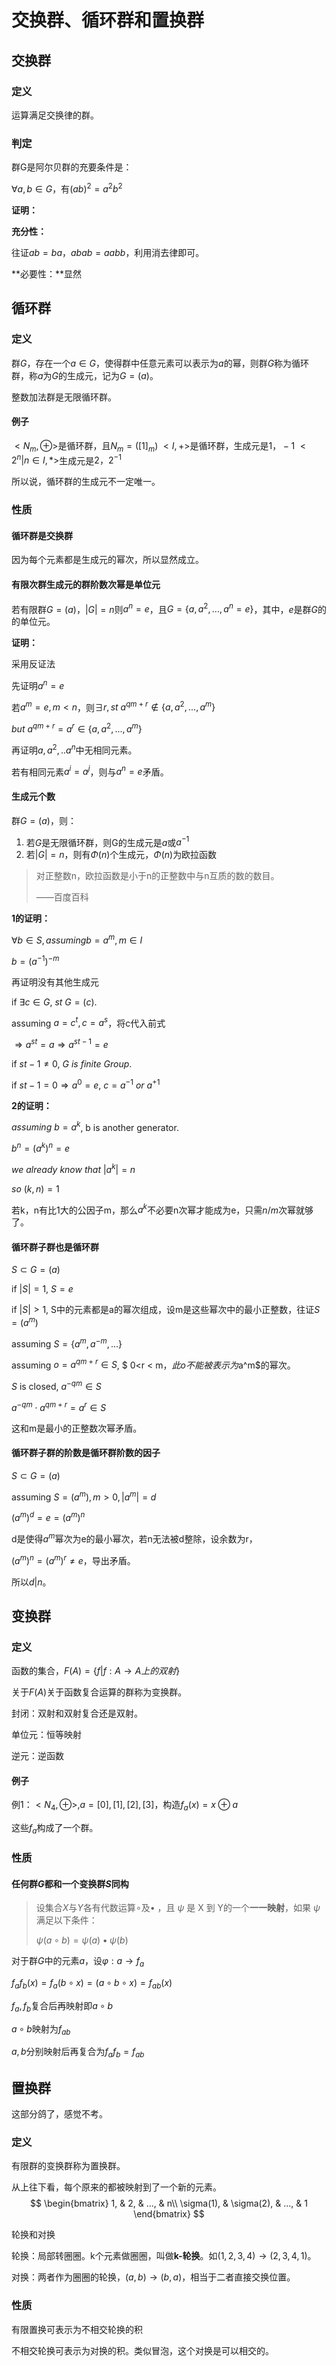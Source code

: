 # 交换群、循环群和置换群

## 交换群

### 定义

运算满足交换律的群。

### 判定

群G是阿尔贝群的充要条件是：

$\forall a,b \in G$，有$(ab)^2 = a^2 b^2$

**证明：**

**充分性：**

往证$ab = ba$，$abab = aabb$，利用消去律即可。

**必要性：**显然

## 循环群

### 定义

群$G$，存在一个$a \in G$，使得群中任意元素可以表示为$a$的幂，则群$G$称为循环群，称$a$为$G$的生成元，记为$G=(a)$。

整数加法群是无限循环群。

#### 例子

$<N_m,\oplus>$是循环群，且$N_m=([1]_m)$
$<I,+>$是循环群，生成元是$1，-1$
$<{2^n|n\in I},*>$生成元是$2，2^{-1}$

所以说，循环群的生成元不一定唯一。

### 性质

#### 循环群是交换群

因为每个元素都是生成元的幂次，所以显然成立。

#### 有限次群生成元的群阶数次幂是单位元

若有限群$G=(a)$，$|G| = n$则$a^n = e$，且$G=\{a, a^2, ..., a^n=e\}$，其中，$e$是群$G$的的单位元。

**证明：**

采用反证法

先证明$a^n = e$

若$a^m= e,m<n$，则$\exists r, st \ a^{qm+r} \notin \{a, a^2, ..., a^m\}$

$but \ a^{qm+r} = a^r \in \{a, a^2,... , a^m\}$

再证明${a, a^2 , .. a^n}$中无相同元素。

若有相同元素$a^i = a^j$，则与$a^n = e$矛盾。

#### 生成元个数

群$G=(a)$，则：

1. 若$G$是无限循环群，则G的生成元是$a$或$a^{-1}$
2. 若$|G| = n$，则有$\Phi(n)$个生成元，$\Phi(n)$为欧拉函数

> 对正整数n，欧拉函数是小于n的正整数中与n互质的数的数目。
>
> ——百度百科

**1的证明：**

$\forall b \in S, assuming b = a^m, m\in I$

$b = (a^{-1})^{-m}$

再证明没有其他生成元

if $\exists c \in G$, $st \ G = (c)$.

assuming $a = c^t, c = a^s$，将c代入前式

$\Rightarrow a^{st} = a \Rightarrow a^{st -1} = e$

if $st - 1 \neq 0$, $G\ is\ finite\ Group.$

if $st - 1 = 0 \Rightarrow a^0 = e$, $c = a^{-1} \ or\  a^{+1}$

**2的证明：**

$assuming\ b = a^k$, b is another generator.

$b^n = (a^k)^n = e$

$we\ already\ know\ that\ |a^k| = n$

$so\ (k,n) = 1$

若k，n有比1大的公因子m，那么$a^k$不必要n次幂才能成为e，只需$n/m$次幂就够了。

#### 循环群子群也是循环群

$S \subset G = (a)$

if $|S| = 1$, $S={e}$

if $|S| > 1$, S中的元素都是a的幂次组成，设m是这些幂次中的最小正整数，往证$S=(a^m)$

assuming $S = \{a^m , a^{-m}, ...\}$

assuming $o = a^{q m+r} \in S$, $ 0<r < m$，此o不能被表示为$a^m$的幂次。

$S$ is closed, $a^{-qm} \in S$

$a^{-qm} \cdot a^{qm+r} = a^r \in S$

这和m是最小的正整数次幂矛盾。

#### 循环群子群的阶数是循环群阶数的因子

$S \subset G = (a)$

assuming $S = (a^m), m > 0, |a^m| = d$

$(a^m)^d = e = (a^m)^n$

d是使得$a^m$幂次为e的最小幂次，若n无法被d整除，设余数为r，

$(a^m)^n = (a^m)^r \neq e$，导出矛盾。

所以$d|n$。

## 变换群

### 定义

函数的集合，$F(A) = \{f|f:A\rightarrow A 上的双射\}$

关于$F(A)$关于函数复合运算的群称为变换群。

封闭：双射和双射复合还是双射。

单位元：恒等映射

逆元：逆函数

#### 例子

例1：$<N_4, \oplus>, a=[0], [1], [2], [3]$，构造$f_a(x)=x \oplus a$

这些$f_a$构成了一个群。

### 性质

#### 任何群$G$都和一个变换群$S$同构

>设集合$X$与$Y$各有代数运算$\circ$及$\bullet$ ，且 $\psi$ 是 X 到 Y的一个**一一映射**，如果 $\psi$ 满足以下条件：
>
>$\psi(a \circ b) = \psi(a) \bullet \psi(b)$

对于群$G$中的元素$a$，设$\varphi: a \rightarrow f_a$

$f_{a}f_{b}(x) = f_{a}(b\circ x) = (a \circ b \circ x)= f_{ab}(x)$

$f_{a}, f_{b}$复合后再映射即$a\circ b$

$a\circ b$映射为$f_{ab}$

$a, b$分别映射后再复合为$f_{a}f_{b} = f_{ab}$

## 置换群

这部分鸽了，感觉不考。

### 定义

有限群的变换群称为置换群。

从上往下看，每个原来的都被映射到了一个新的元素。
$$
\begin{bmatrix}
   1, & 2, & ..., & n\\
   \sigma(1), & \sigma(2), & ..., & 1
  \end{bmatrix}
$$


轮换和对换

轮换：局部转圈圈。k个元素做圈圈，叫做**k-轮换**。如$(1,2,3,4) \rightarrow (2,3,4,1)$。

对换：两者作为圈圈的轮换，$(a,b)\rightarrow (b,a)$，相当于二者直接交换位置。

### 性质

有限置换可表示为不相交轮换的积

不相交轮换可表示为对换的积。类似冒泡，这个对换是可以相交的。

